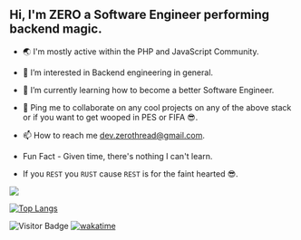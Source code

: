 ## Hi, I'm ZERO a Software Engineer performing backend magic.

<!-- - 💻 I use: `JavaScript`, `TypeScript`,`PHP`, `Laravel`, `Lumen`, `Node JS`, `Express`, `Git`, `MySQL`, `MongoDB`, `Redis`, `Apache`, `Nginx`, `PostgresSQL`, `Heroku`, `Digital Ocean`, `GitHub Actions`. -->
- 🌏 I'm mostly active within the PHP and JavaScript Community.

- 👀 I’m interested in Backend engineering in general.

- 🚀 I’m currently learning how to become a better Software Engineer.

- 🤝 Ping me to collaborate on any cool projects on any of the above stack or if you want to get wooped in PES or FIFA 😎.

- 📫 How to reach me dev.zerothread@gmail.com.

- Fun Fact - Given time, there's nothing I can't learn.

- If you `REST` you `RUST` cause `REST` is for the faint hearted 😎.


 <img align="center" src="https://github-readme-stats.vercel.app/api?username=codewithdiv&show_icons=true&theme=algolia&count_private=true&line_height=27">
<p align='center'>
    
<!-- ![Top Langs](https://github-readme-stats.vercel.app/api/top-langs/?username=ZeroThread&theme=algolia) -->
  [![Top Langs](https://github-readme-stats.vercel.app/api/top-langs/?username=codewithdiv&theme=algolia&hide=html,css,pug&layout=compact)](https://github.com/codewwithdiv/github-readme-stats)
  
<!--   [![Top Langs](https://github-readme-stats.vercel.app/api/top-langs/?username=codewithdiv&theme=algolia&langs_count=10&layout=compact)](https://github.com/codewithdiv/github-readme-stats) -->
    
    
![Visitor Badge](https://visitor-badge.laobi.icu/badge?page_id=codewithdiv)
[![wakatime](https://wakatime.com/badge/user/e045c475-1441-4df4-87fa-b18630ebfa69.svg)](https://wakatime.com/@e045c475-1441-4df4-87fa-b18630ebfa69)
</p>

<!---
ZeroThread/ZeroThread is a ✨ special ✨ repository because its `README.md` (this file) appears on your GitHub profile.
You can click the Preview link to take a look at your changes.
--->
